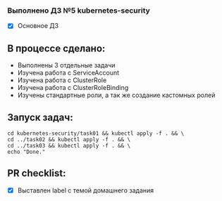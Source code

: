 ### Выполнено ДЗ №5 kubernetes-security

- [x] Основное ДЗ

## В процессе сделано:
 - Выполнены 3 отдельные задачи
 - Изучена работа с ServiceAccount
 - Изучена работа с ClusterRole
 - Изучена работа с ClusterRoleBinding
 - Изучены стандартные роли, а так же создание кастомных ролей

## Запуск задач:

```
cd kubernetes-security/task01 && kubectl apply -f . && \
cd ../task02 && kubectl apply -f . && \
cd ../task03 && kubectl apply -f . && \
echo "Done."
```
## PR checklist:
 - [x] Выставлен label с темой домашнего задания